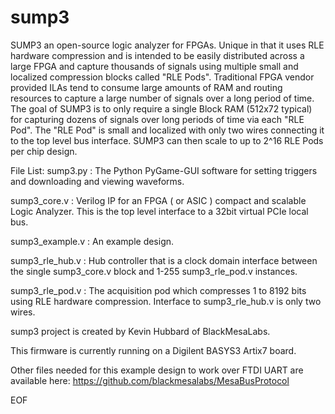 # sump3
SUMP3 an open-source logic analyzer for FPGAs. Unique in that it uses RLE hardware compression and is intended to be easily distributed across a large FPGA and capture thousands of signals using multiple small and localized compression blocks called "RLE Pods". Traditional FPGA vendor provided ILAs tend to consume large amounts of RAM and routing resources to capture a large number of signals over a long period of time. The goal of SUMP3 is to only require a single Block RAM (512x72 typical) for capturing dozens of signals over long periods of time via each "RLE Pod". The "RLE Pod" is small and localized with only two wires connecting it to the top level bus interface. SUMP3 can then scale to up to 2^16 RLE Pods per chip design.

File List:
  sump3.py     : The Python PyGame-GUI software for setting triggers and downloading and viewing waveforms.

  sump3_core.v : Verilog IP for an FPGA ( or ASIC ) compact and scalable Logic Analyzer. This is the top level interface to a 32bit virtual PCIe local bus.

  sump3_example.v : An example design.

  sump3_rle_hub.v : Hub controller that is a clock domain interface between the
    single sump3_core.v block and 1-255 sump3_rle_pod.v instances.

  sump3_rle_pod.v : The acquisition pod which compresses 1 to 8192 bits using
    RLE hardware compression. Interface to sump3_rle_hub.v is only two wires.
  
sump3 project is created by Kevin Hubbard of BlackMesaLabs.

This firmware is currently running on a Digilent BASYS3 Artix7 board.

  Other files needed for this example design to work over FTDI UART are available here:
    https://github.com/blackmesalabs/MesaBusProtocol

EOF

